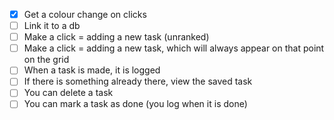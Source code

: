 -[x] Get a colour change on clicks
-[ ] Link it to a db
-[ ] Make a click = adding a new task (unranked) 
-[ ] Make a click = adding a new task, which will always appear on that point on the grid
-[ ] When a task is made, it is logged
-[ ] If there is something already there, view the saved task 
-[ ] You can delete a task
-[ ] You can mark a task as done (you log when it is done)
